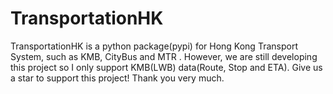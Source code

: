 # TransportationHK
TransportationHK is a python package(pypi) for Hong Kong Transport System, such as KMB, CityBus and MTR .
However, we are still developing this project so I only support KMB(LWB) data(Route, Stop and ETA).
Give us a star to support this project! Thank you very much.